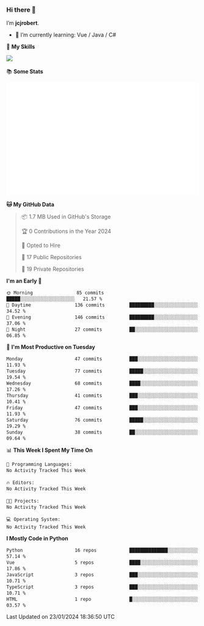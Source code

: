 ### Hi there 👋

I’m **jcjrobert**.

- 🌱 I’m currently learning: Vue / Java / C#

🌟 **My Skills**

![](https://img.shields.io/badge/-Python-3e74a2?style=flat-square&logo=Python&logoColor=fff)

📚 **Some Stats**

![](https://github.com/jcjrobert/github-stats/blob/master/generated/overview.svg)

<!--START_SECTION:waka-->
**🐱 My GitHub Data** 

> 📦 1.7 MB Used in GitHub's Storage 
 > 
> 🏆 0 Contributions in the Year 2024
 > 
> 💼 Opted to Hire
 > 
> 📜 17 Public Repositories 
 > 
> 🔑 19 Private Repositories 
 > 
**I'm an Early 🐤** 

```text
🌞 Morning                85 commits          █████░░░░░░░░░░░░░░░░░░░░   21.57 % 
🌆 Daytime                136 commits         █████████░░░░░░░░░░░░░░░░   34.52 % 
🌃 Evening                146 commits         █████████░░░░░░░░░░░░░░░░   37.06 % 
🌙 Night                  27 commits          ██░░░░░░░░░░░░░░░░░░░░░░░   06.85 % 
```
📅 **I'm Most Productive on Tuesday** 

```text
Monday                   47 commits          ███░░░░░░░░░░░░░░░░░░░░░░   11.93 % 
Tuesday                  77 commits          █████░░░░░░░░░░░░░░░░░░░░   19.54 % 
Wednesday                68 commits          ████░░░░░░░░░░░░░░░░░░░░░   17.26 % 
Thursday                 41 commits          ███░░░░░░░░░░░░░░░░░░░░░░   10.41 % 
Friday                   47 commits          ███░░░░░░░░░░░░░░░░░░░░░░   11.93 % 
Saturday                 76 commits          █████░░░░░░░░░░░░░░░░░░░░   19.29 % 
Sunday                   38 commits          ██░░░░░░░░░░░░░░░░░░░░░░░   09.64 % 
```


📊 **This Week I Spent My Time On** 

```text
💬 Programming Languages: 
No Activity Tracked This Week

🔥 Editors: 
No Activity Tracked This Week

🐱‍💻 Projects: 
No Activity Tracked This Week

💻 Operating System: 
No Activity Tracked This Week
```

**I Mostly Code in Python** 

```text
Python                   16 repos            ██████████████░░░░░░░░░░░   57.14 % 
Vue                      5 repos             ████░░░░░░░░░░░░░░░░░░░░░   17.86 % 
JavaScript               3 repos             ███░░░░░░░░░░░░░░░░░░░░░░   10.71 % 
TypeScript               3 repos             ███░░░░░░░░░░░░░░░░░░░░░░   10.71 % 
HTML                     1 repo              █░░░░░░░░░░░░░░░░░░░░░░░░   03.57 % 
```




 Last Updated on 23/01/2024 18:36:50 UTC
<!--END_SECTION:waka-->

